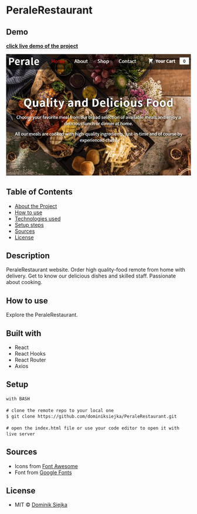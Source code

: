 # PeraleRestaurant

## Demo

[**click live demo of the project**](https://dominiksiejka.github.io/PeraleRestaurant)

![PeraleRestaurant preview](./src/assets/perale.jpg)

## Table of Contents

- [About the Project](#description)
- [How to use](#how-to-use)
- [Technologies used](#built-with)
- [Setup steps](#setup)
- [Sources](#sources)
- [License](#license)

## Description

PeraleRestaurant website. Order high quality-food remote from home with delivery. Get to know our delicious dishes and skilled staff. Passionate about cooking.

## How to use

Explore the PeraleRestaurant.

## Built with

- React
- React Hooks
- React Router
- Axios

## Setup

```
with BASH

# clone the remote repo to your local one
$ git clone https://github.com/dominiksiejka/PeraleRestaurant.git

# open the index.html file or use your code editor to open it with live server

```

## Sources

- Icons from [Font Awesome ](https://fontawesome.com)
- Font from [Google Fonts ](https://fonts.google.com/)

## License

- MIT © [Dominik Siejka ](https://github.com/dominiksiejka/PeraleRestaurant)
